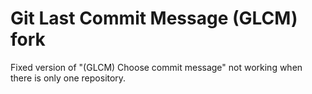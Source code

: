 # Git Last Commit Message (GLCM) fork

Fixed version of \"(GLCM) Choose commit message\" not working when there is only one repository.
